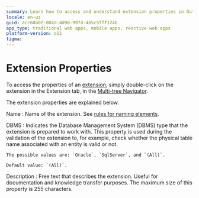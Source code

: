 ```yaml
---
summary: Learn how to access and understand extension properties in OutSystems 11 (O11) by navigating through the Multi-tree Navigator.
locale: en-us
guid: ecc60a02-004d-4d98-997d-4b5c5fff124b
app_type: traditional web apps, mobile apps, reactive web apps
platform-version: o11
figma:
---
```


# Extension Properties

To access the properties of an [extension](<../../../integration-with-systems/integration-studio/extension-life-cycle/extension-create.md>), simply double-click on the extension in the Extension tab, in the [Multi-tree Navigator](<../multi-tree-navigator.md>).

The extension properties are explained below.

Name
:   Name of the extension. See [rules for naming elements](<../element-naming.md>).


DBMS
:   Indicates the Database Management System (DBMS) type that the extension is prepared to work with. This property is used during the validation of the extension to, for example, check whether the physical table name associated with an entity is valid or not.

    The possible values are: `Oracle`, `SqlServer`, and `(All)`.

    Default value: `(All)`.

Description
:   Free text that describes the extension. Useful for documentation and knowledge transfer purposes. The maximum size of this property is 255 characters.
